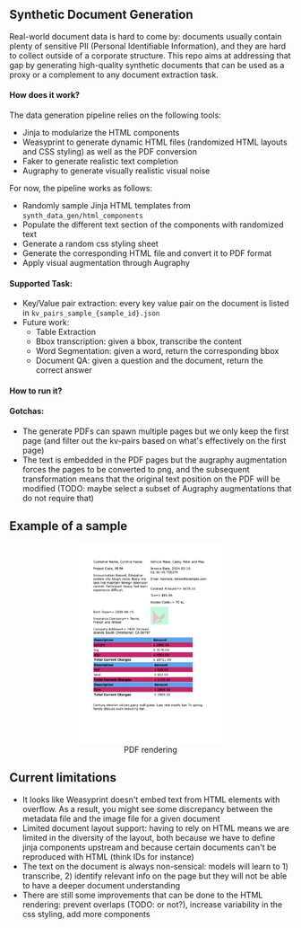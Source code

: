 ## Synthetic Document Generation

Real-world document data is hard to come by: documents usually contain plenty of sensitive PII (Personal Identifiable Information), and they are hard to collect outside of a corporate structure.
This repo aims at addressing that gap by generating high-quality synthetic documents that can be used as a proxy or a complement to any document extraction task.

#### How does it work?
The data generation pipeline relies on the following tools:
- Jinja to modularize the HTML components
- Weasyprint to generate dynamic HTML files (randomized HTML layouts and CSS styling) as well as the PDF conversion
- Faker to generate realistic text completion
- Augraphy to generate visually realistic visual noise

For now, the pipeline works as follows:
- Randomly sample Jinja HTML templates from `synth_data_gen/html_components`
- Populate the different text section of the components with randomized text
- Generate a random css styling sheet
- Generate the corresponding HTML file and convert it to PDF format
- Apply visual augmentation through Augraphy

#### Supported Task:
- Key/Value pair extraction: every key value pair on the document is listed in `kv_pairs_sample_{sample_id}.json`
- Future work:
    - Table Extraction
    - Bbox transcription: given a bbox, transcribe the content
    - Word Segmentation: given a word, return the corresponding bbox
    - Document QA: given a question and the document, return the correct answer

#### How to run it?



#### Gotchas:
- The generate PDFs can spawn multiple pages but we only keep the first page (and filter out the kv-pairs based on what's effectively on the first page)
- The text is embedded in the PDF pages but the augraphy augmentation forces the pages to be converted to png, and the subsequent transformation means that the original text position on the PDF will be modified (TODO: maybe select a subset of Augraphy augmentations that do not require that)


## Example of a sample

<div align="center">
<img src="./assets/sample.png"  width="50%">
<figcaption>PDF rendering</figcaption>
</div>


## Current limitations

- It looks like Weasyprint doesn't embed text from HTML elements with overflow. As a result, you might see some discrepancy between the metadata file and the image file for a given document
- Limited document layout support: having to rely on HTML means we are limited in the diversity of the layout, both because we have to define jinja components upstream and because certain documents can't be reproduced with HTML (think IDs for instance)
- The text on the document is always non-sensical: models will learn to 1) transcribe, 2) identify relevant info on the page but they will not be able to have a deeper document understanding
- There are still some improvements that can be done to the HTML rendering: prevent overlaps (TODO: or not?), increase variability in the css styling, add more components